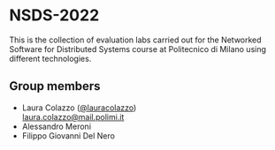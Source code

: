 # NSDS-2022
This is the collection of evaluation labs carried out for the Networked Software for Distributed Systems course at Politecnico di Milano using different technologies.

## Group members

- Laura Colazzo ([@lauracolazzo](https://github.com/lauracolazzo)) <br>laura.colazzo@mail.polimi.it
- Alessandro Meroni
- Filippo Giovanni Del Nero
